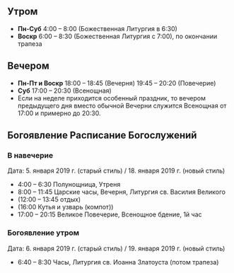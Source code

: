 ## Утром
- **Пн-Суб** 4:00 – 8:00 (Божественная Литургия в 6:30)
- **Воскр** 6:00 – 8:30 (Божественная Литургия с 7:00), по окончании трапеза

## Вечером
- **Пн-Пт и Воскр** 18:00 – 18:45 (Вечерня) 19:45 – 20:20 (Повечерие)
- **Суб** 17:00 – 20:30 (Всенощная)
- Если на неделе приходится особенный праздник, то вечером предыдущего дня вместо обычной Вечерни служится Всенощная от 17:00 и примерно до 20:30.

## Богоявление Расписание Богослужений

### В навечерие
Дата: 5. января 2019 г. (старый стиль) / 18. января 2019 г. (новый стиль)
- 4:00 – 6:30 Полунощница, Утреня
- 8:00 – 11:45 Царские часы, Вечерня, Литургия св. Василия Великого
- (12:00 – 13:45 отдых)
- (16:00 Кутья и узварь (компот))
- 17:00 – 20:15 Великое Повечерие, Всенощное бдение, 1й час

### Богоявление утром
Дата: 6. января 2019 г. (старый стиль) / 19. января 2019 г. (новый стиль)
- 6:40 – 8:30 Часы, Литургия св. Иоанна Златоуста (потом трапеза)
